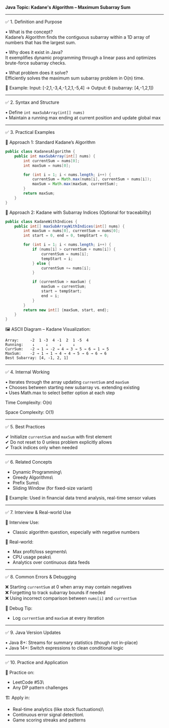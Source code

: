 **Java Topic: Kadane's Algorithm – Maximum Subarray Sum**

---

✅ 1. Definition and Purpose

• What is the concept?\
Kadane’s Algorithm finds the contiguous subarray within a 1D array of numbers that has the largest sum.

• Why does it exist in Java?\
It exemplifies dynamic programming through a linear pass and optimizes brute-force subarray checks.

• What problem does it solve?\
Efficiently solves the maximum sum subarray problem in O(n) time.

🧠 Example: Input: [-2,1,-3,4,-1,2,1,-5,4] → Output: 6 (subarray: [4,-1,2,1])

---

✅ 2. Syntax and Structure

• Define `int maxSubArray(int[] nums)`\
• Maintain a running max ending at current position and update global max

---

✅ 3. Practical Examples

🔹 Approach 1: Standard Kadane’s Algorithm

```java
public class KadanesAlgorithm {
    public int maxSubArray(int[] nums) {
        int currentSum = nums[0];
        int maxSum = nums[0];

        for (int i = 1; i < nums.length; i++) {
            currentSum = Math.max(nums[i], currentSum + nums[i]);
            maxSum = Math.max(maxSum, currentSum);
        }
        return maxSum;
    }
}
```

🔹 Approach 2: Kadane with Subarray Indices (Optional for traceability)

```java
public class KadaneWithIndices {
    public int[] maxSubArrayWithIndices(int[] nums) {
        int maxSum = nums[0], currentSum = nums[0];
        int start = 0, end = 0, tempStart = 0;

        for (int i = 1; i < nums.length; i++) {
            if (nums[i] > currentSum + nums[i]) {
                currentSum = nums[i];
                tempStart = i;
            } else {
                currentSum += nums[i];
            }

            if (currentSum > maxSum) {
                maxSum = currentSum;
                start = tempStart;
                end = i;
            }
        }
        return new int[] {maxSum, start, end};
    }
}
```

🖼️ ASCII Diagram – Kadane Visualization:
```
Array:     -2  1 -3  4 -1  2  1 -5  4
Running:    ↓     ↓     ↓     ↓
CurrSum:   -2 → 1 → -2 → 4 → 3 → 5 → 6 → 1 → 5
MaxSum:    -2 → 1 → 1 → 4 → 4 → 5 → 6 → 6 → 6
Best Subarray: [4, -1, 2, 1]
```

---

✅ 4. Internal Working

• Iterates through the array updating `currentSum` and `maxSum`\
• Chooses between starting new subarray vs. extending existing\
• Uses Math.max to select better option at each step

Time Complexity: O(n)

Space Complexity: O(1)

---

✅ 5. Best Practices

✔ Initialize `currentSum` and `maxSum` with first element\
✔ Do not reset to 0 unless problem explicitly allows\
✔ Track indices only when needed

---

✅ 6. Related Concepts

- Dynamic Programming\
- Greedy Algorithms\
- Prefix Sums\
- Sliding Window (for fixed-size variant)

🧠 Example: Used in financial data trend analysis, real-time sensor values

---

✅ 7. Interview & Real-world Use

🧠 Interview Use:
- Classic algorithm question, especially with negative numbers

🏢 Real-world:
- Max profit/loss segments\
- CPU usage peaks\
- Analytics over continuous data feeds

---

✅ 8. Common Errors & Debugging

❌ Starting `currentSum` at 0 when array may contain negatives\
❌ Forgetting to track subarray bounds if needed\
❌ Using incorrect comparison between `nums[i]` and `currentSum`

🧪 Debug Tip:
- Log `currentSum` and `maxSum` at every iteration

---

✅ 9. Java Version Updates

• Java 8+: Streams for summary statistics (though not in-place)\
• Java 14+: Switch expressions to clean conditional logic

---

✅ 10. Practice and Application

📝 Practice on:
- LeetCode #53\
- Any DP pattern challenges

🏗 Apply in:
- Real-time analytics (like stock fluctuations)\
- Continuous error signal detection\
- Game scoring streaks and patterns

